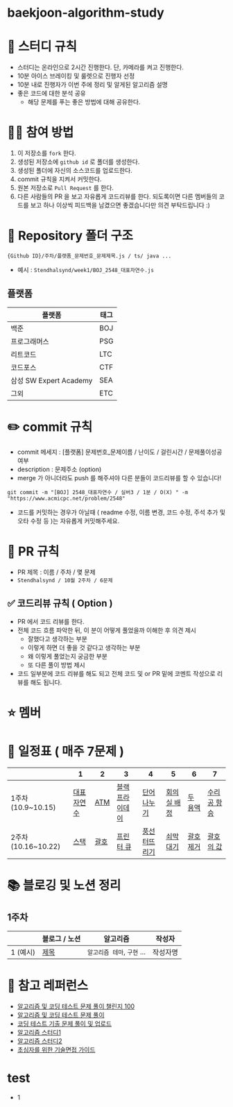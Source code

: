 # baekjoon-algorithm-study

# 📌 스터디 규칙

- 스터디는 온라인으로 2시간 진행한다. 단, 카메라를 켜고 진행한다.
- 10분 아이스 브레이킹 및 룰렛으로 진행자 선정
- 10분 내로 진행자가 이번 주에 정리 및 알게된 알고리즘 설명
- 좋은 코드에 대한 분석 공유
  - 해당 문제를 푸는 좋은 방법에 대해 공유한다.

# 🙆‍♂️ 참여 방법

1. 이 저장소를 `fork` 한다.
2. 생성된 저장소에 `github id` 로 폴더를 생성한다.
3. 생성된 폴더에 자신의 소스코드를 업로드한다.
4. commit 규칙을 지켜서 커밋한다.
5. 원본 저장소로 `Pull Request` 를 한다.
6. 다른 사람들의 PR 을 보고 자유롭게 코드리뷰를 한다. 되도록이면 다른 멤버들의 코드를 보고 하나 이상씩 피드백을 남겼으면 좋겠습니다만 의견 부탁드립니다 :)

# 📁 Repository 폴더 구조

```
{Github ID}/주차/플랫폼_문제번호_문제제목.js / ts/ java ...
```

- 예시 : `Stendhalsynd/week1/BOJ_2548_대표자연수.js`

## 플랫폼

| 플랫폼                 | 태그 |
| ---------------------- | ---- |
| 백준                   | BOJ  |
| 프로그래머스           | PSG  |
| 리트코드               | LTC  |
| 코드포스               | CTF  |
| 삼성 SW Expert Academy | SEA  |
| 그외                   | ETC  |

# ✏️ commit 규칙

- commit 메세지 : [플랫폼] 문제번호\_문제이름 / 난이도 / 걸린시간 / 문제풀이성공여부
- description : 문제주소 (option)
- merge 가 아니더라도 push 를 해주셔야 다른 분들이 코드리뷰를 할 수 있습니다!

```
git commit -m "[BOJ] 2548_대표자연수 / 실버3 / 1분 / O(X) " -m "https://www.acmicpc.net/problem/2548"
```

- 코드를 커밋하는 경우가 아닐때 ( readme 수정, 이름 변경, 코드 수정, 주석 추가 및 오타 수정 등 )는 자유롭게 커밋해주세요.

# 🤝 PR 규칙

- PR 제목 : 이름 / 주차 / 몇 문제
- `Stendhalsynd / 10월 2주차 / 6문제`

## ✅ 코드리뷰 규칙 ( Option )

- PR 에서 코드 리뷰를 한다.
- 전체 코드 흐름 파악한 뒤, 이 분이 어떻게 풀었을까 이해한 후 의견 제시
  - 잘했다고 생각하는 부분
  - 이렇게 하면 더 좋을 것 같다고 생각하는 부분
  - 왜 이렇게 풀었는지 궁금한 부분
  - 또 다른 풀이 방법 제시
- 코드 일부분에 코드 리뷰를 해도 되고 전체 코드 및 or PR 밑에 코멘트 작성으로 리뷰를 해도 됩니다.

# ⭐️ 멤버

# 📅 일정표 ( 매주 7문제 )

|                     | 1                                                   | 2                                            | 3                                                        | 4                                                     | 5                                                   | 6                                                 | 7                                                   |
| ------------------- | --------------------------------------------------- | -------------------------------------------- | -------------------------------------------------------- | ----------------------------------------------------- | --------------------------------------------------- | ------------------------------------------------- | --------------------------------------------------- |
| 1주차 (10.9~10.15)  | [대표 자연수](https://www.acmicpc.net/problem/2548) | [ATM](https://www.acmicpc.net/problem/11399) | [블랙 프라이데이](https://www.acmicpc.net/problem/18114) | [단어 나누기](https://www.acmicpc.net/problem/1251)   | [회의실 배정](https://www.acmicpc.net/problem/1931) | [두 용액](https://www.acmicpc.net/problem/2470)   | [수리공 항승](https://www.acmicpc.net/problem/1449) |
| 2주차 (10.16~10.22) | [스택](https://www.acmicpc.net/problem/10828)       | [괄호](https://www.acmicpc.net/problem/9012) | [프린터 큐](https://www.acmicpc.net/problem/1966)        | [풍선 터뜨리기](https://www.acmicpc.net/problem/2346) | [쇠막대기](https://www.acmicpc.net/problem/10799)   | [괄호 제거](https://www.acmicpc.net/problem/2800) | [괄호의 값](https://www.acmicpc.net/problem/2504)   |

# 📚 블로깅 및 노션 정리

## 1주차

|          | 블로그 / 노션 | 알고리즘                    | 작성자   |
| -------- | ------------- | --------------------------- | -------- |
| 1 (예시) | [제목](링크)  | `알고리즘 테마`, `구현` ... | 작성자명 |

# 🤗 참고 레퍼런스

- [알고리즘 및 코딩 테스트 문제 풀이 챌린지 100](https://github.com/ellynhan/challenge100-codingtest-study)
- [알고리즘 및 코딩 테스트 문제 풀이](https://github.com/Seongho0503/Algo_Study)
- [코딩 테스트 기출 문제 풀이 및 업로드](https://github.com/CodeTest-StudyGroup/Code-Test-Study)
- [알고리즘 스터디1](https://github.com/b1urrrr/Algorithm-Study)
- [알고리즘 스터디2](https://github.com/CodeSquad-2023-BE-Study/Algorithm-Study)
- [초심자를 위한 기술면접 가이드](https://github.com/JaeYeopHan/Interview_Question_for_Beginner)

# test

- 1
